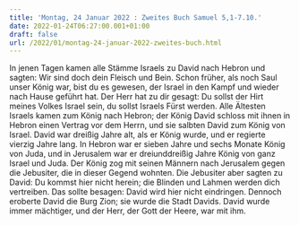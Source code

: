 ```yaml
---
title: 'Montag, 24 Januar 2022 : Zweites Buch Samuel 5,1-7.10.'
date: 2022-01-24T06:27:00.001+01:00
draft: false
url: /2022/01/montag-24-januar-2022-zweites-buch.html
---
```


In jenen Tagen kamen alle Stämme Israels zu David nach Hebron und sagten: Wir sind doch dein Fleisch und Bein. Schon früher, als noch Saul unser König war, bist du es gewesen, der Israel in den Kampf und wieder nach Hause geführt hat. Der Herr hat zu dir gesagt: Du sollst der Hirt meines Volkes Israel sein, du sollst Israels Fürst werden. Alle Ältesten Israels kamen zum König nach Hebron; der König David schloss mit ihnen in Hebron einen Vertrag vor dem Herrn, und sie salbten David zum König von Israel. David war dreißig Jahre alt, als er König wurde, und er regierte vierzig Jahre lang. In Hebron war er sieben Jahre und sechs Monate König von Juda, und in Jerusalem war er dreiunddreißig Jahre König von ganz Israel und Juda. Der König zog mit seinen Männern nach Jerusalem gegen die Jebusiter, die in dieser Gegend wohnten. Die Jebusiter aber sagten zu David: Du kommst hier nicht herein; die Blinden und Lahmen werden dich vertreiben. Das sollte besagen: David wird hier nicht eindringen. Dennoch eroberte David die Burg Zion; sie wurde die Stadt Davids. David wurde immer mächtiger, und der Herr, der Gott der Heere, war mit ihm.